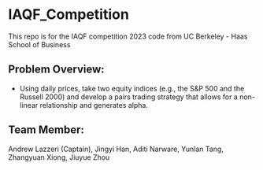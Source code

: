 # IAQF_Competition
This repo is for the IAQF competition 2023 code from UC Berkeley - Haas School of Business

## Problem Overview:
- Using daily prices, take two equity indices (e.g., the S&P 500 and the Russell 2000) and develop
a pairs trading strategy that allows for a non-linear relationship and generates alpha.

## Team Member:
Andrew Lazzeri (Captain), Jingyi Han, Aditi Narware, Yunlan Tang, Zhangyuan Xiong, Jiuyue Zhou 
